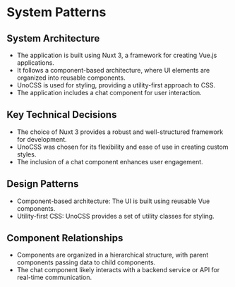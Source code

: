 # System Patterns

## System Architecture

- The application is built using Nuxt 3, a framework for creating Vue.js applications.
- It follows a component-based architecture, where UI elements are organized into reusable components.
- UnoCSS is used for styling, providing a utility-first approach to CSS.
- The application includes a chat component for user interaction.

## Key Technical Decisions

- The choice of Nuxt 3 provides a robust and well-structured framework for development.
- UnoCSS was chosen for its flexibility and ease of use in creating custom styles.
- The inclusion of a chat component enhances user engagement.

## Design Patterns

- Component-based architecture: The UI is built using reusable Vue components.
- Utility-first CSS: UnoCSS provides a set of utility classes for styling.

## Component Relationships

- Components are organized in a hierarchical structure, with parent components passing data to child components.
- The chat component likely interacts with a backend service or API for real-time communication.

<!-- "The best way to predict the future is to invent it." - Alan Kay -->
